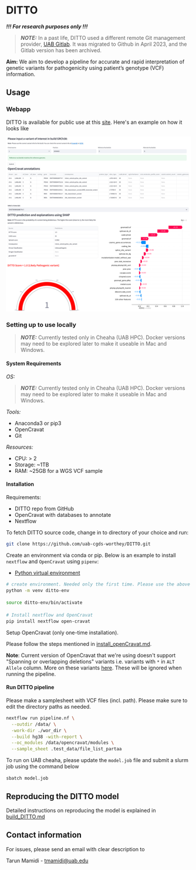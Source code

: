 # DITTO

***!!! For research purposes only !!!***

> **_NOTE:_**  In a past life, DITTO used a different remote Git management provider, [UAB
> Gitlab](https://gitlab.rc.uab.edu/center-for-computational-genomics-and-data-science/sciops/ditto). It was migrated to
> Github in April 2023, and the Gitlab version has been archived.


**Aim:** We aim to develop a pipeline for accurate and rapid interpretation of genetic variants for pathogenicity using patient’s genotype (VCF) information.


## Usage

### Webapp

DITTO is available for public use at this [site](https://cgds-ditto.streamlit.app/). Here's an example on how it looks
like

![Screenshot](data/webapp.png)

### Setting up to use locally

> **_NOTE:_** Currently tested only in Cheaha (UAB HPC). Docker versions may need to be explored later to make it
> useable in Mac and Windows.

#### System Requirements

*OS:*

> **_NOTE:_** Currently tested only in Cheaha (UAB HPC). Docker versions may need to be explored later to make it
> useable in Mac and Windows.

*Tools:*

- Anaconda3 or pip3
- OpenCravat
- Git

*Resources:*

- CPU: > 2
- Storage: ~1TB
- RAM: ~25GB for a WGS VCF sample

#### Installation

Requirements:

- DITTO repo from GitHub
- OpenCravat with databases to annotate
- Nextflow

To fetch DITTO source code, change in to directory of your choice and run:

```sh
git clone https://github.com/uab-cgds-worthey/DITTO.git
```

Create an environment via conda or pip. Below is an example to install `nextflow` and `OpenCravat` using `pipenv`:

- [Python virtual environment](https://docs.python.org/3/tutorial/venv.html)

```sh
# create environment. Needed only the first time. Please use the above link if you're not using Mac.
python -m venv ditto-env

source ditto-env/bin/activate

# Install nextflow and OpenCravat
pip install nextflow open-cravat
```

Setup OpenCravat (only one-time installation).

Please follow the steps mentioned in [install_openCravat.md](docs/install_openCravat.md).

**Note**: Current version of OpenCravat that we're using doesn't support "Spanning or overlapping deletions" variants i.e.
variants with `*` in `ALT Allele` column. More on these variants [here](https://gatk.broadinstitute.org/hc/en-us/articles/360035531912-Spanning-or-overlapping-deletions-allele-). These will be ignored when running the pipeline.



#### Run DITTO pipeline

Please make a samplesheet with VCF files (incl. path). Please make sure to edit the directory paths as needed.

```sh
nextflow run pipeline.nf \
  --outdir /data/ \
  -work-dir ./wor_dir \
  --build hg38 -with-report \
  --oc_modules /data/opencravat/modules \
  --sample_sheet .test_data/file_list_partaa
```

To run on UAB cheaha, please update the `model.job` file and submit a slurm job using the command below

`sbatch model.job`


## Reproducing the DITTO model

Detailed instructions on reproducing the model is explained in [build_DITTO.md](docs/build_DITTO.md)


## Contact information

For issues, please send an email with clear description to

Tarun Mamidi    -   tmamidi@uab.edu
